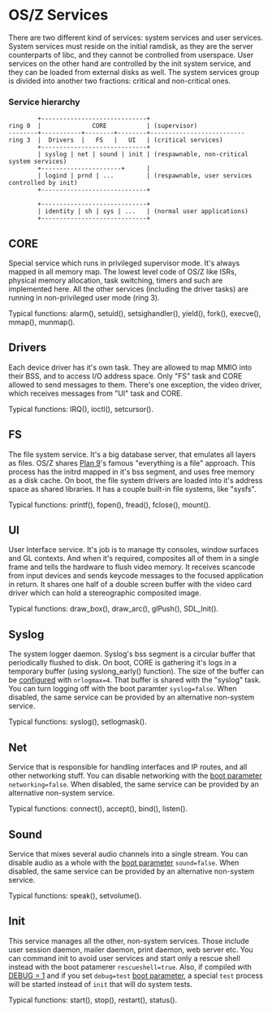 OS/Z Services
=============

There are two different kind of services: system services and user services. System services
must reside on the initial ramdisk, as they are the server counterparts of libc, and they
cannot be controlled from userspace. User services on the other hand are controlled by the
init system service, and they can be loaded from external disks as well. The system services
group is divided into another two fractions: critical and non-critical ones.

### Service hierarchy

```
        +-----------------------------+
ring 0  |              CORE           | (supervisor)
--------+-----------+--------+--------+--------------------------
ring 3  |  Drivers  |   FS   |   UI   | (critical services)
        +-----------------------------+
        | syslog | net | sound | init | (respawnable, non-critical system services)
        +----------------------+      |
        | logind | prnd | ...         | (respawnable, user services controlled by init)
        +-----------------------------+

        +-----------------------------+
        | identity | sh | sys | ...   | (normal user applications)
        +-----------------------------+
```

CORE
----

Special service which runs in privileged supervisor mode. It's always mapped in all memory map.
The lowest level code of OS/Z like ISRs, physical memory allocation, task switching, timers and such
are implemented here. All the other services (including the driver tasks) are running in non-privileged
user mode (ring 3).

Typical functions: alarm(), setuid(), setsighandler(), yield(), fork(), execve(), mmap(), munmap().

Drivers
-------

Each device driver has it's own task. They are allowed to map MMIO into their BSS, and to access I/O address space.
Only "FS" task and CORE allowed to send messages to them. There's one exception, the video driver, which receives
messages from "UI" task and CORE.

Typical functions: IRQ(), ioctl(), setcursor().

FS
--

The file system service. It's a big database server, that emulates all layers as files.
OS/Z shares [Plan 9](https://en.wikipedia.org/wiki/Plan_9_from_Bell_Labs)'s famous "everything is a file" approach.
This process has the initrd mapped in it's bss segment, and uses free memory as a disk cache. On boot, the file system
drivers are loaded into it's address space as shared libraries. It has a couple built-in file systems, like "sysfs".

Typical functions: printf(), fopen(), fread(), fclose(), mount().

UI
--

User Interface service. It's job is to manage tty consoles, window surfaces and GL contexts. And
when it's required, composites all of them in a single frame and tells the hardware to flush video memory.
It receives scancode from input devices and sends keycode messages to the focused application in return. It shares one half
of a double screen buffer with the video card driver which can hold a stereographic composited image.

Typical functions: draw_box(), draw_arc(), glPush(), SDL_Init().

Syslog
------

The system logger daemon. Syslog's bss segment is a circular buffer that periodically flushed to disk. On boot,
CORE is gathering it's logs in a temporary buffer (using syslong_early() function). The size of the buffer can be
[configured](https://github.com/bztsrc/osz/blob/master/docs/bootopts.md) with `nrlogmax=4`. That buffer is shared with the "syslog" task. You can turn logging off with the
boot paramter `syslog=false`. When disabled, the same service can be provided by an alternative non-system service.

Typical functions: syslog(), setlogmask().

Net
---

Service that is responsible for handling interfaces and IP routes, and all other networking stuff. You
can disable networking with the [boot parameter](https://github.com/bztsrc/osz/blob/master/docs/bootopts.md) `networking=false`. When disabled, the same service can be
provided by an alternative non-system service.

Typical functions: connect(), accept(), bind(), listen().

Sound
-----

Service that mixes several audio channels into a single stream. You
can disable audio as a whole with the [boot parameter](https://github.com/bztsrc/osz/blob/master/docs/bootopts.md) `sound=false`. When disabled, the same service can be
provided by an alternative non-system service.

Typical functions: speak(), setvolume().

Init
----

This service manages all the other, non-system services. Those include user session daemon, mailer daemon, 
print daemon, web server etc.
You can command init to avoid user services and start only a rescue shell instead with the boot patamerer `rescueshell=true`.
Also, if compiled with [DEBUG = 1](https://github.com/bztsrc/osz/blob/master/Config) and if you set `debug=test`
[boot parameter](https://github.com/bztsrc/osz/blob/master/docs/bootopts.md), a special `test` process will be started instead
of `init` that will do system tests.

Typical functions: start(), stop(), restart(), status().

